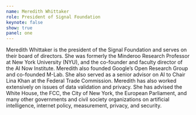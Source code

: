 ```yaml
---
name: Meredith Whittaker
role: President of Signal Foundation
keynote: false
show: true
panel: one
---
```


Meredith Whittaker is the president of the Signal Foundation and serves on their board of directors. She was formerly the Minderoo Research Professor at New York University (NYU), and the co-founder and faculty director of the AI Now Institute. Meredith also founded Google’s Open Research Group and co-founded M-Lab. She also served as a senior advisor on AI to Chair Lina Khan at the Federal Trade Commission. Meredith has also worked extensively on issues of data validation and privacy. She has advised the White House, the FCC, the City of New York, the European Parliament, and many other governments and civil society organizations on artificial intelligence, internet policy, measurement, privacy, and security.
